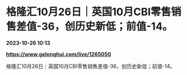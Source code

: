 # 格隆汇10月26日｜英国10月CBI零售销售差值-36，创历史新低；前值-14。

**2023-10-26 10:13**

**https://www.gelonghui.com/live/1265050**

格隆汇10月26日｜英国10月CBI零售销售差值-36，创历史新低；前值-14。